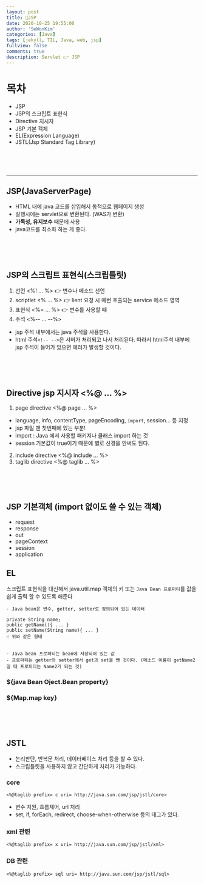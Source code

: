 ```yaml
---
layout: post
title: 🍪JSP
date: 2020-10-25 19:55:00
author: 'SeWonKim'
categories: [Java]
tags: [jekyll, TIL, Java, web, jsp]
fullview: false
comments: true
description: Servlet 👉 JSP
---
```


# 목차

- JSP
- JSP의 스크립트 표현식
- Directive 지시자
- JSP 기본 객체
- EL(Expression Language)
- JSTL(Jsp Standard Tag Library)

&nbsp;  
&nbsp;  
&nbsp;

---

## JSP(JavaServerPage)

- HTML 내에 java 코드를 삽입해서 동적으로 웹페이지 생성
- 실행시에는 servlet으로 변환된다. (WAS가 변환)
- **가독성, 유지보수** 때문에 사용
- java코드를 최소화 하는 게 좋다.

&nbsp;  
&nbsp;  
&nbsp;

## JSP의 스크립트 표현식(스크립틀릿)

1. 선언 <%! ... %> 👉 변수나 메소드 선언
2. scriptlet <% ... %> 👉 lient 요청 시 매번 호출되는 service 메소드 영역
3. 표현식 <%= ... %> 👉 변수를 사용할 때
4. 주석 <%-- ... --%>

- jsp 주석 내부에서는 java 주석을 사용한다.
- html 주석`<!-- -->`은 서버가 처리되고 나서 처리된다. 따라서 html주석 내부에 jsp 주석이 들어가 있으면 에러가 발생할 것이다.

&nbsp;  
&nbsp;  
&nbsp;

## Directive jsp 지시자 <%@ ... %>

1. page directive <%@ page ... %>

- language, info, contentType, pageEncoding, `import`, session... 등 지정
- jsp 파일 맨 첫번째에 있는 부분!
- import : Java 에서 사용할 패키지나 클래스 import 하는 것
- session 기본값이 true이기 때문에 별로 신경을 안써도 된다.

2. include directive <%@ include ... %>
3. taglib directive <%@ taglib ... %>

&nbsp;  
&nbsp;  
&nbsp;

## JSP 기본객체 (import 없이도 쓸 수 있는 객체)

- request
- response
- out
- pageContext
- session
- application

## EL

스크립트 표현식을 대신해서 java.util.map 객체의 키 또는 `Java Bean 프로퍼티`를 값을 쉽게 출력 할 수 있도록 해준다

```
- Java bean은 변수, getter, setter로 정의되어 있는 데이터

private String name;
public getName(){ ... }
public setName(String name){ ... }
☝ 위와 같은 형태


- Java bean 프로퍼티는 bean에 저장되어 있는 값
- 프로퍼티는 getter와 setter에서 get과 set을 뺀 것이다. (메소드 이름이 getName2 일 때 프로퍼티는 Name2가 되는 것)
```

### \${java Bean Oject.Bean property}

### \${Map.map key}

&nbsp;  
&nbsp;  
&nbsp;

## JSTL

- 논리판단, 반복문 처리, 데이터베이스 처리 등을 할 수 있다.
- 스크립틀릿을 사용하지 않고 간단하게 처리가 가능하다.

### core

`<%@taglib prefix= c uri= http://java.sun.com/jsp/jstl/core>`

- 변수 지원, 흐름제어, url 처리
- set, if, forEach, redirect, choose-when-otherwise 등의 태그가 있다.

### xml 관련

`<%@taglib prefix= x uri= http://java.sun.com/jsp/jstl/xml>`

### DB 관련

`<%@taglib prefix= sql uri= http://java.sun.com/jsp/jstl/sql>`

&nbsp;  
&nbsp;  
&nbsp;
